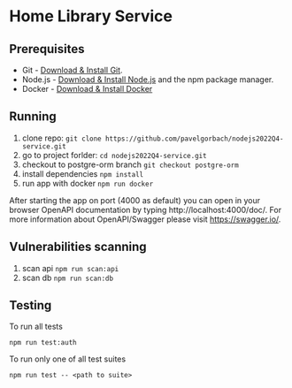 # Home Library Service

## Prerequisites

- Git - [Download & Install Git](https://git-scm.com/downloads).
- Node.js - [Download & Install Node.js](https://nodejs.org/en/download/) and the npm package manager.
- Docker - [Download & Install Docker](https://www.docker.com/)

## Running 

1. clone repo: `git clone https://github.com/pavelgorbach/nodejs2022Q4-service.git`
2. go to project forlder: `cd nodejs2022Q4-service.git`
3. checkout to postgre-orm branch `git checkout postgre-orm`
4. install dependencies `npm install`
5. run app with docker `npm run docker`

After starting the app on port (4000 as default) you can open
in your browser OpenAPI documentation by typing http://localhost:4000/doc/.
For more information about OpenAPI/Swagger please visit https://swagger.io/.

## Vulnerabilities scanning

1. scan api `npm run scan:api`
2. scan db `npm run scan:db`

## Testing

To run all tests 

```
npm run test:auth
```

To run only one of all test suites

```
npm run test -- <path to suite>
```